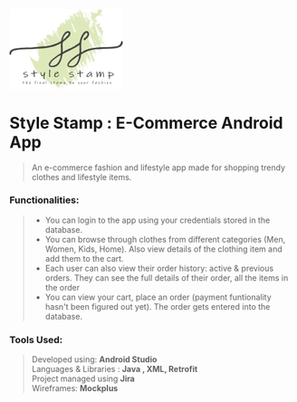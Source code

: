 

<img src="https://github.com/RohiniLawrence/StyleStamp/blob/master/app/src/main/res/drawable-xxhdpi/fulllogo.png" width="200"> 

# Style Stamp : E-Commerce Android App 
> An e-commerce fashion and lifestyle app made for shopping trendy clothes and lifestyle items.    

### Functionalities: 
> * You can login to the app using your credentials stored in the database. 
> * You can browse through clothes from different categories (Men, Women, Kids, Home). Also view details of the clothing item and add them to the cart. 
> * Each user can also view their order history: active & previous orders. They can see the full details of their order, all the items in the order  
> * You can view your cart, place an order (payment funtionality hasn't been figured out yet). The order gets entered into the database.

### Tools Used: 
> Developed using:  **Android Studio**  
> Languages & Libraries : **Java , XML, Retrofit**  
> Project managed using **Jira**  
> Wireframes: **Mockplus** 







